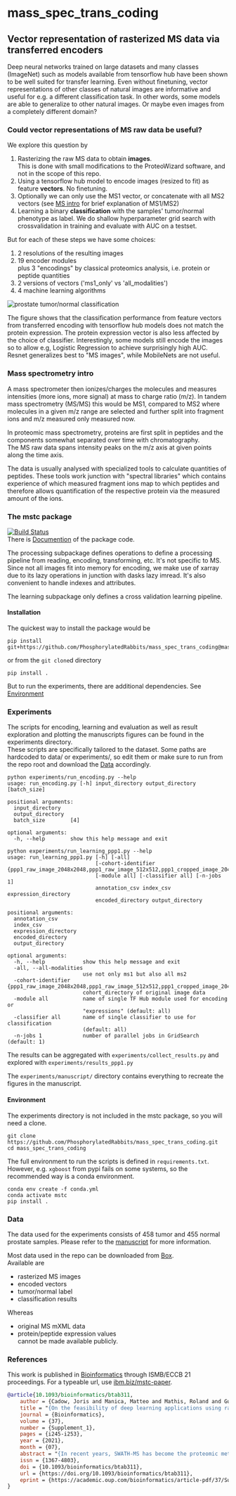 # mass_spec_trans_coding
## Vector representation of rasterized MS data via transferred encoders

Deep neural networks trained on large datasets and many classes (ImageNet) such as models available from tensorflow hub have been shown to be well suited for transfer learning. Even without finetuning, vector representations of other classes of natural images are informative and useful for e.g. a different classification task. In other words, some models are able to generalize to other natural images. Or maybe even images from a completely different domain?

### Could vector representations of MS raw data be useful?  
We explore this question by
1. Rasterizing the raw MS data to obtain **images**.  
    This is done with small modifications to the ProteoWizard software, and not in the scope of this repo.
2. Using a tensorflow hub model to encode images (resized to fit) as feature **vectors**. No finetuning.  
3. Optionally we can only use the MS1 vector, or concatenate with all MS2 vectors (see [MS intro](###mass-spectrometry-intro) for brief explanation of MS1/MS2)
4. Learning a binary **classification** with the samples' tumor/normal phenotype as label. We do shallow hyperparameter grid search with crossvalidation in training and evaluate with AUC on a testset.  

But for each of these steps we have some choices:
1. 2 resolutions of the resulting images
2. 19 encoder modules  
    plus 3 "encodings" by classical proteomics analysis, i.e. protein or peptide quantities  
3. 2 versions of vectors ('ms1_only' vs 'all_modalities')
4. 4 machine learning algorithms

![prostate tumor/normal classification](experiments/manuscript/classifiers_module.png)

The figure shows that the classification performance from feature vectors from transferred encoding with tensorflow hub models does not match the protein expression. The protein expression vector is also less affected by the choice of classifier.
Interestingly, some models still encode the images so to allow e.g, Logistic Regression to achieve surprisingly high AUC.  
Resnet generalizes best to "MS images", while MobileNets are not useful.


### Mass spectrometry intro
A mass spectrometer then ionizes/charges the molecules and measures intensities (more ions, more signal) at mass to charge ratio (m/z). In tandem mass spectrometry (MS/MS) this would be MS1, compared to MS2 where molecules in a given m/z range are selected and further split into fragment ions and m/z measured only measured now.

In proteomic mass spectrometry, proteins are first split in peptides and the components somewhat separated over time with chromatography.  
The MS raw data spans intensity peaks on the m/z axis at given points along the time axis.  

The data is usually analysed with specialized tools to calculate quantities of peptides. These tools work junction with "spectral libraries" which contains experience of which measured fragment ions map to which peptides and therefore allows quantification of the respective protein via the measured amount of the ions.

### The mstc package
[![Build Status](https://travis-ci.com/PhosphorylatedRabbits/mass_spec_trans_coding.svg?branch=master)](https://travis-ci.com/PhosphorylatedRabbits/mass_spec_trans_coding)  
There is [Documention](https://phosphorylatedrabbits.github.io/mass_spec_trans_coding/) of the package code.

The processing subpackage defines operations to define a processing pipeline from reading, encoding, transforming, etc.
It's not specific to MS.
Since not all images fit into memory for encoding, we make use of xarray due to its lazy operations in junction with dasks lazy imread.
It's also convenient to handle indexes and attributes.

The learning subpackage only defines a cross validation learning pipeline.

#### Installation

The quickest way to install the package would be
```
pip install git+https://github.com/PhosphorylatedRabbits/mass_spec_trans_coding@master
```
or from the `git clone`d directory
```
pip install .
```

But to run the experiments, there are additional dependencies. See [Environment](#environment)

### Experiments
The scripts for encoding, learning and evaluation as well as result exploration and plotting the manuscripts figures can be found in the experiments directory.  
These scripts are specifically tailored to the dataset. Some paths are hardcoded to data/ or experiments/, so edit them or make sure to run from the repo root and download the [Data](#data) accordingly.

```console
python experiments/run_encoding.py --help
usage: run_encoding.py [-h] input_directory output_directory [batch_size]

positional arguments:
  input_directory
  output_directory
  batch_size        [4]

optional arguments:
  -h, --help        show this help message and exit
```

```console
python experiments/run_learning_ppp1.py --help
usage: run_learning_ppp1.py [-h] [-all]
                            [-cohort-identifier {ppp1_raw_image_2048x2048,ppp1_raw_image_512x512,ppp1_cropped_image_2048x973,ppp1_cropped_image_512x243}]
                            [-module all] [-classifier all] [-n-jobs 1]
                            annotation_csv index_csv expression_directory
                            encoded_directory output_directory

positional arguments:
  annotation_csv
  index_csv
  expression_directory
  encoded_directory
  output_directory

optional arguments:
  -h, --help            show this help message and exit
  -all, --all-modalities
                        use not only ms1 but also all ms2
  -cohort-identifier {ppp1_raw_image_2048x2048,ppp1_raw_image_512x512,ppp1_cropped_image_2048x973,ppp1_cropped_image_512x243}
                        cohort_directory of original image data
  -module all           name of single TF Hub module used for encoding or
                        "expressions" (default: all)
  -classifier all       name of single classifier to use for classification
                        (default: all)
  -n-jobs 1             number of parallel jobs in GridSearch (default: 1)
```

The results can be aggregated with `experiments/collect_results.py` and explored with `experiments/results_ppp1.py`

The `experiments/manuscript/` directory contains everything to recreate the figures in the manuscript.

#### Environment
The experiments directory is not included in the mstc package, so you will need a clone.
```
git clone https://github.com/PhosphorylatedRabbits/mass_spec_trans_coding.git
cd mass_spec_trans_coding
```
The full environment to run the scripts is defined in `requirements.txt`.  
However, e.g. `xgboost` from pypi fails on some systems, so the recommended way is a conda environment.  
```
conda env create -f conda.yml
conda activate mstc
pip install .
```

### Data
The data used for the experiments consists of 458 tumor and 455 normal prostate samples. Please refer to the [manuscript](#references) for more information.

Most data used in the repo can be downloaded from [Box](https://ibm.box.com/v/mstc-supplementary).  
Available are
- rasterized MS images
- encoded vectors
- tumor/normal label
- classification results

Whereas
- original MS mXML data
- protein/peptide expression values  
cannot be made available publicly.

### References
This work is published in [Bioinformatics](https://doi.org/10.1093/bioinformatics/btab311) through ISMB/ECCB 21 proceedings. For a typeable url, use [ibm.biz/mstc-paper](https://ibm.biz/mstc-paper).
```bibtex
@article{10.1093/bioinformatics/btab311,
    author = {Cadow, Joris and Manica, Matteo and Mathis, Roland and Guo, Tiannan and Aebersold, Ruedi and Rodríguez Martínez, María},
    title = "{On the feasibility of deep learning applications using raw mass spectrometry data}",
    journal = {Bioinformatics},
    volume = {37},
    number = {Supplement_1},
    pages = {i245-i253},
    year = {2021},
    month = {07},
    abstract = "{In recent years, SWATH-MS has become the proteomic method of choice for data-independent–acquisition, as it enables high proteome coverage, accuracy and reproducibility. However, data analysis is convoluted and requires prior information and expert curation. Furthermore, as quantification is limited to a small set of peptides, potentially important biological information may be discarded. Here we demonstrate that deep learning can be used to learn discriminative features directly from raw MS data, eliminating hence the need of elaborate data processing pipelines. Using transfer learning to overcome sample sparsity, we exploit a collection of publicly available deep learning models already trained for the task of natural image classification. These models are used to produce feature vectors from each mass spectrometry (MS) raw image, which are later used as input for a classifier trained to distinguish tumor from normal prostate biopsies. Although the deep learning models were originally trained for a completely different classification task and no additional fine-tuning is performed on them, we achieve a highly remarkable classification performance of 0.876 AUC. We investigate different types of image preprocessing and encoding. We also investigate whether the inclusion of the secondary MS2 spectra improves the classification performance. Throughout all tested models, we use standard protein expression vectors as gold standards. Even with our naïve implementation, our results suggest that the application of deep learning and transfer learning techniques might pave the way to the broader usage of raw mass spectrometry data in real-time diagnosis.The open source code used to generate the results from MS images is available on GitHub: https://ibm.biz/mstransc. The raw MS data underlying this article cannot be shared publicly for the privacy of individuals that participated in the study. Processed data including the MS images, their encodings, classification labels and results can be accessed at the following link: https://ibm.box.com/v/mstc-supplementary.Supplementary data are available at Bioinformatics online.}",
    issn = {1367-4803},
    doi = {10.1093/bioinformatics/btab311},
    url = {https://doi.org/10.1093/bioinformatics/btab311},
    eprint = {https://academic.oup.com/bioinformatics/article-pdf/37/Supplement\_1/i245/38921531/btab311\_supplementary\_data.pdf},
}
```
